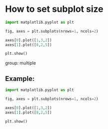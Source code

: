 # How to set subplot size

```python
import matplotlib.pyplot as plt

fig, axes = plt.subplots(nrows=1, ncols=2)

axes[0].plot([1,3,2])
axes[1].plot([8,2,5])

plt.show()
```


group: multiple

## Example: 
```python
import matplotlib.pyplot as plt

fig, axes = plt.subplots(nrows=1, ncols=2)

axes[0].plot([1,3,2])
axes[1].plot([8,2,5])

plt.show()
```

